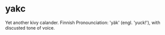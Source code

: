 # yakc
Yet another kivy calander.
Finnish Pronounciation: 'yäk' (engl. 'yuck!'), with discusted tone of voice.
